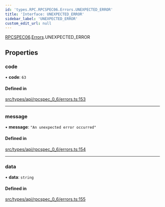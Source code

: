 ```yaml
---
id: 'types.RPC.RPCSPEC06.Errors.UNEXPECTED_ERROR'
title: 'Interface: UNEXPECTED_ERROR'
sidebar_label: 'UNEXPECTED_ERROR'
custom_edit_url: null
---
```


[RPCSPEC06](../namespaces/types.RPC.RPCSPEC06.md).[Errors](../namespaces/types.RPC.RPCSPEC06.Errors.md).UNEXPECTED_ERROR

## Properties

### code

• **code**: `63`

#### Defined in

[src/types/api/rpcspec_0_6/errors.ts:153](https://github.com/starknet-io/starknet.js/blob/v6.23.1/src/types/api/rpcspec_0_6/errors.ts#L153)

---

### message

• **message**: `"An unexpected error occurred"`

#### Defined in

[src/types/api/rpcspec_0_6/errors.ts:154](https://github.com/starknet-io/starknet.js/blob/v6.23.1/src/types/api/rpcspec_0_6/errors.ts#L154)

---

### data

• **data**: `string`

#### Defined in

[src/types/api/rpcspec_0_6/errors.ts:155](https://github.com/starknet-io/starknet.js/blob/v6.23.1/src/types/api/rpcspec_0_6/errors.ts#L155)
